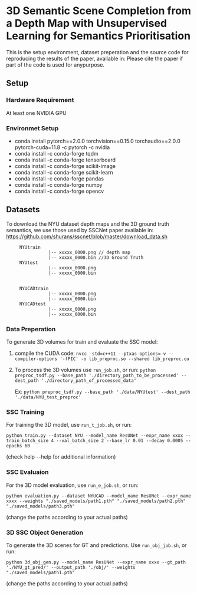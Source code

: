 # 3D Semantic Scene Completion from a Depth Map with Unsupervised Learning for Semantics Prioritisation
This is the setup environment, dataset preperation and the source code for reproducing the results of the paper, available in:
Please cite the paper if part of the code is used for anypurpose.

## Setup
### Hardware Requirement
At least one NVIDIA GPU 
### Environmet Setup
- conda install pytorch==2.0.0 torchvision==0.15.0 torchaudio==2.0.0 pytorch-cuda=11.8 -c pytorch -c nvidia
- conda install -c conda-forge tqdm
- conda install -c conda-forge tensorboard
- conda install -c conda-forge scikit-image
- conda install -c conda-forge scikit-learn
- conda install -c conda-forge pandas
- conda install -c conda-forge numpy
- conda install -c conda-forge opencv

## Datasets
To download the NYU dataset depth maps and the 3D ground truth semantics, we use those used by SSCNet paper available in: https://github.com/shurans/sscnet/blob/master/download_data.sh
               
         NYUtrain 
                    |-- xxxxx_0000.png // depth map
                    |-- xxxxx_0000.bin //3D Ground Truth
         NYUtest
                    |-- xxxxx_0000.png 
                    |-- xxxxx_0000.bin
        
    
         NYUCADtrain 
                    |-- xxxxx_0000.png
                    |-- xxxxx_0000.bin 
         NYUCADtest
                    |-- xxxxx_0000.png
                    |-- xxxxx_0000.bin
### Data Preperation
To generate 3D volumes for train and evaluate the SSC model:

1. compile the CUDA code: 
   `nvcc -std=c++11 --ptxas-options=-v --compiler-options '-fPIC' -o lib_preproc.so --shared lib_preproc.cu`
   
2. To process the 3D volumes use `run_job.sh`, or run:
   `python preproc_tsdf.py --base_path './directory_path_to_be_processed' --dest_path './directory_path_of_processed_data'`

   Ex: `python preproc_tsdf.py --base_path './data/NYUtest' --dest_path './data/NYU_test_preproc'`

### SSC Training
For training the 3D model, use `run_t_job.sh`, or run:  

`python train.py --dataset NYU --model_name ResUNet --expr_name xxxx --train_batch_size 4 --val_batch_size 2 --base_lr 0.01 --decay 0.0005 --epochs 60`  

(check help --help for additional information)

### SSC Evaluaion
For the 3D model evaluation, use `run_e_job.sh`, or run:  

`python evaluation.py --dataset NYUCAD --model_name ResUNet --expr_name xxxx --weights "./saved_models/path1.pth" "./saved_models/path2.pth" "./saved_models/path3.pth" `  

(change the paths according to your actual paths)

### 3D SSC Object Generation
To generate the 3D scenes for GT and predictions. Use `run_obj_job.sh`, or run:  

`python 3d_obj_gen.py --model_name ResUNet --expr_name xxxx --gt_path './NYU_gt_pred/' --output_path './obj/' --weights "./saved_models/path1.pth"`

(change the paths according to your actual paths)
